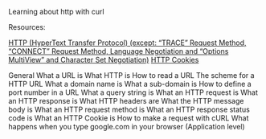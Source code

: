Learning about http with curl

Resources:

[HTTP (HyperText Transfer Protocol) (except: “TRACE” Request Method, “CONNECT” Request Method, Language Negotiation and “Options MultiView” and Character Set Negotiation)](https://www3.ntu.edu.sg/home/ehchua/programming/webprogramming/HTTP_Basics.html)
[HTTP Cookies](https://developer.mozilla.org/en-US/docs/Web/HTTP/Cookies)



General
What a URL is
What HTTP is
How to read a URL
The scheme for a HTTP URL
What a domain name is
What a sub-domain is
How to define a port number in a URL
What a query string is
What an HTTP request is
What an HTTP response is
What HTTP headers are
What the HTTP message body is
What an HTTP request method is
What an HTTP response status code is
What an HTTP Cookie is
How to make a request with cURL
What happens when you type google.com in your browser (Application level)
